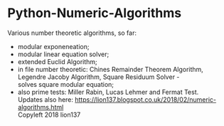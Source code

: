 # Python-Numeric-Algorithms    
Various number theoretic algorithms, so far:    
- modular exponeneation;    
- modular linear equation solver;        
- extended Euclid Algorithm;    
- in file number theoretic: Chines Remainder Theorem Algorithm, Legendre Jacoby Algorithm, Square Residuum Solver -     
solves square modular equation;    
- also prime tests: Miller Rabin, Lucas Lehmer and Fermat Test.    
Updates also here: https://lion137.blogspot.co.uk/2018/02/numeric-algorithms.html    
Copyleft 2018 lion137

